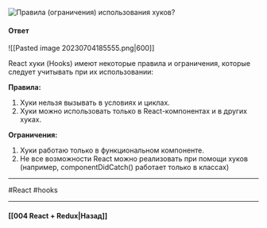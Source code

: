 ![Правила (ограничения) использования хуков?](https://youtu.be/xZLxdts7ZW4?t=873)

#### Ответ

![[Pasted image 20230704185555.png|600]]

React хуки (Hooks) имеют некоторые правила и ограничения, которые следует учитывать при их использовании:

**Правила:**
1. Хуки нельзя вызывать в условиях и циклах.
2. Хуки можно использовать только в React-компонентах и в других хуках.

**Ограничения:**
1. Хуки работаю только в функциональном компоненте.
2. Не все возможности React можно реализовать при помощи хуков 
   (например, componentDidCatch() работает только в классах)

____
#React #hooks

____

#### [[004 React + Redux|Назад]]